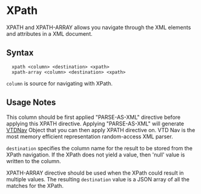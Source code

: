 # XPath

XPATH and XPATH-ARRAY allows you navigate through the XML elements and attributes in a XML document.

## Syntax
```
  xpath <column> <destination> <xpath>
  xpath-array <column> <destination> <xpath>
```

```column``` is source for navigating with XPath.


## Usage Notes

This column should be first applied "PARSE-AS-XML" directive before applying this XPATH directive. Applying
"PARSE-AS-XML" will generate [VTDNav](http://vtd-xml.sourceforge.net/javadoc/com/ximpleware/VTDNav.html) Object that
you can then apply XPATH directive on. VTD Nav is the most memory efficient representation random-access XML parser.

```destination``` specifies the column name for the result to be stored from the XPath navigation. If the XPath does
not yield a value, then 'null' value is written to the column.

XPATH-ARRAY directive should be used when the XPath could result in multiple values. The resulting ```destination```
value is a JSON array of all the matches for the XPath.

